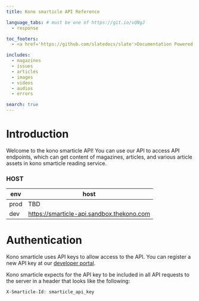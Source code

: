 ```yaml
---
title: Kono smarticle API Reference

language_tabs: # must be one of https://git.io/vQNgJ
  - response

toc_footers:
  - <a href='https://github.com/slatedocs/slate'>Documentation Powered by Slate</a>

includes:
  - magazines
  - issues
  - articles
  - images
  - videos
  - audios
  - errors

search: true
---
```


# Introduction

Welcome to the kono smarticle API! You can use our API to access API endpoints, which can get content of magazines, articles, and various article assets in kono smarticle reading service.

### HOST

env | host
--- | -----------
prod | TBD
dev  | https://smarticle-api.sandbox.thekono.com

# Authentication

Kono smarticle uses API keys to allow access to the API. You can register a new API key at our [developer portal](http://example.com/developers).

Kono smarticle expects for the API key to be included in all API requests to the server in a header that looks like the following:

`X-Smarticle-Id: smarticle_api_key`
